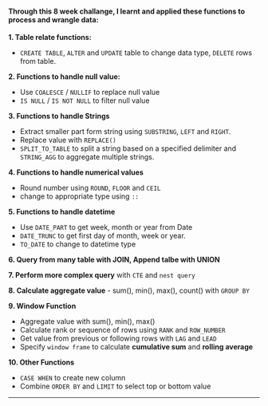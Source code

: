 #### Through this 8 week challange, I learnt and applied these functions to process and wrangle data:

**1. Table relate functions:**
* `CREATE TABLE`, `ALTER` and `UPDATE` table to change data type, `DELETE` rows from table.

**2. Functions to handle null value:**
* Use `COALESCE` / `NULLIF` to replace null value
* `IS NULL` / `IS NOT NULL` to filter null value

**3. Functions to handle Strings**
* Extract smaller part form string using `SUBSTRING`, `LEFT` and `RIGHT`.
* Replace value with `REPLACE()`
* `SPLIT_TO_TABLE` to split a string based on a specified delimiter and `STRING_AGG` to aggregate multiple strings.

**4. Functions to handle numerical values**
* Round number using `ROUND`, `FLOOR` and `CEIL` 
* change to appropriate type using `::`

**5. Functions to handle datetime**
* Use `DATE_PART` to get week, month or year from Date
* `DATE_TRUNC` to get first day of month, week or year.
* `TO_DATE` to change to datetime type

**6. Query from many table with JOIN, Append talbe with UNION**

**7. Perform more complex query** with `CTE` and `nest query`

**8. Calculate aggregate value** - sum(), min(), max(), count() with `GROUP BY`

**9. Window Function**
* Aggregate value with sum(), min(), max()
* Calculate rank or sequence of rows using `RANK` and `ROW_NUMBER`
* Get value from previous or following rows with `LAG` and `LEAD`
* Specify `window frame` to calculate **cumulative sum** and **rolling average**

**10. Other Functions**
* `CASE WHEN` to create new column 
* Combine `ORDER BY` and `LIMIT` to select top or bottom value
***